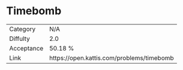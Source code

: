 # Timebomb

<table>
    <tr>
        <td>Category</td>
        <td>N/A</td>
    </tr>
    <tr>
        <td>Diffulty</td>
        <td>2.0</td>
    </tr>
    <tr>
        <td>Acceptance</td>
        <td>50.18 %</td>
    </tr>
    <tr>
        <td>Link</td>
        <td>https://open.kattis.com/problems/timebomb</td>
    </tr>
</table>
